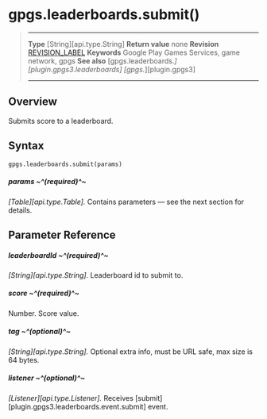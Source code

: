 # gpgs.leaderboards.submit()

> --------------------- ------------------------------------------------------------------------------------------
> __Type__              [String][api.type.String]
> __Return value__      none
> __Revision__          [REVISION_LABEL](REVISION_URL)
> __Keywords__          Google Play Games Services, game network, gpgs
> __See also__          [gpgs.leaderboards.*][plugin.gpgs3.leaderboards]
>                       [gpgs.*][plugin.gpgs3]
> --------------------- ------------------------------------------------------------------------------------------

## Overview

Submits score to a leaderboard.

## Syntax

	gpgs.leaderboards.submit(params)

##### params ~^(required)^~
_[Table][api.type.Table]._ Contains parameters — see the next section for details.

## Parameter Reference

##### leaderboardId ~^(required)^~
_[String][api.type.String]._ Leaderboard id to submit to.

##### score ~^(required)^~
Number. Score value.

##### tag ~^(optional)^~
_[String][api.type.String]._ Optional extra info, must be URL safe, max size is 64 bytes.

##### listener ~^(optional)^~
_[Listener][api.type.Listener]._ Receives [submit][plugin.gpgs3.leaderboards.event.submit] event.